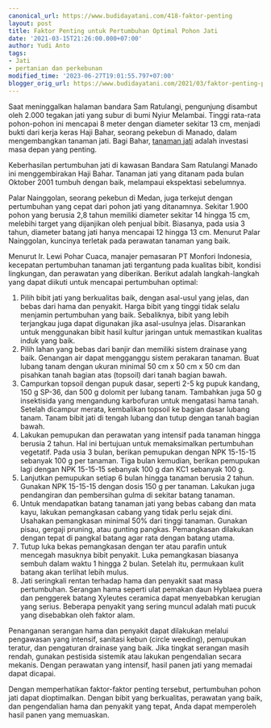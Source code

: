 ```yaml
---
canonical_url: https://www.budidayatani.com/418-faktor-penting
layout: post
title: Faktor Penting untuk Pertumbuhan Optimal Pohon Jati
date: '2021-03-15T21:26:00.000+07:00'
author: Yudi Anto
tags:
- Jati
- pertanian dan perkebunan
modified_time: '2023-06-27T19:01:55.797+07:00'
blogger_orig_url: https://www.budidayatani.com/2021/03/faktor-penting-penentu-pohon-jati.html
---
```


Saat meninggalkan halaman bandara Sam Ratulangi, pengunjung disambut oleh 2.000 tegakan jati yang subur di bumi Nyiur Melambai. Tinggi rata-rata pohon-pohon ini mencapai 8 meter dengan diameter sekitar 13 cm, menjadi bukti dari kerja keras Haji Bahar, seorang pekebun di Manado, dalam mengembangkan tanaman jati. Bagi Bahar, [tanaman jati](https://www.budidayatani.com/search/label/Jati) adalah investasi masa depan yang penting.

Keberhasilan pertumbuhan jati di kawasan Bandara Sam Ratulangi Manado ini menggembirakan Haji Bahar. Tanaman jati yang ditanam pada bulan Oktober 2001 tumbuh dengan baik, melampaui ekspektasi sebelumnya.

Palar Nainggolan, seorang pekebun di Medan, juga terkejut dengan pertumbuhan yang cepat dari pohon jati yang ditanamnya. Sekitar 1.900 pohon yang berusia 2,8 tahun memiliki diameter sekitar 14 hingga 15 cm, melebihi target yang dijanjikan oleh penjual bibit. Biasanya, pada usia 3 tahun, diameter batang jati hanya mencapai 12 hingga 13 cm. Menurut Palar Nainggolan, kuncinya terletak pada perawatan tanaman yang baik.

Menurut Ir. Lewi Pohar Cuaca, manajer pemasaran PT Monfori Indonesia, kecepatan pertumbuhan tanaman jati tergantung pada kualitas bibit, kondisi lingkungan, dan perawatan yang diberikan. Berikut adalah langkah-langkah yang dapat diikuti untuk mencapai pertumbuhan optimal:

1. Pilih bibit jati yang berkualitas baik, dengan asal-usul yang jelas, dan bebas dari hama dan penyakit. Harga bibit yang tinggi tidak selalu menjamin pertumbuhan yang baik. Sebaliknya, bibit yang lebih terjangkau juga dapat digunakan jika asal-usulnya jelas. Disarankan untuk menggunakan bibit hasil kultur jaringan untuk memastikan kualitas induk yang baik.
2. Pilih lahan yang bebas dari banjir dan memiliki sistem drainase yang baik. Genangan air dapat mengganggu sistem perakaran tanaman. Buat lubang tanam dengan ukuran minimal 50 cm x 50 cm x 50 cm dan pisahkan tanah bagian atas (topsoil) dari tanah bagian bawah.
3. Campurkan topsoil dengan pupuk dasar, seperti 2-5 kg pupuk kandang, 150 g SP-36, dan 500 g dolomit per lubang tanam. Tambahkan juga 50 g insektisida yang mengandung karbofuran untuk mengatasi hama tanah. Setelah dicampur merata, kembalikan topsoil ke bagian dasar lubang tanam. Tanam bibit jati di tengah lubang dan tutup dengan tanah bagian bawah.
4. Lakukan pemupukan dan perawatan yang intensif pada tanaman hingga berusia 2 tahun. Hal ini bertujuan untuk memaksimalkan pertumbuhan vegetatif. Pada usia 3 bulan, berikan pemupukan dengan NPK 15-15-15 sebanyak 100 g per tanaman. Tiga bulan kemudian, berikan pemupukan lagi dengan NPK 15-15-15 sebanyak 100 g dan KC1 sebanyak 100 g.
5. Lanjutkan pemupukan setiap 6 bulan hingga tanaman berusia 2 tahun. Gunakan NPK 15-15-15 dengan dosis 150 g per tanaman. Lakukan juga pendangiran dan pembersihan gulma di sekitar batang tanaman.
6. Untuk mendapatkan batang tanaman jati yang bebas cabang dan mata kayu, lakukan pemangkasan cabang yang tidak perlu sejak dini. Usahakan pemangkasan minimal 50% dari tinggi tanaman. Gunakan pisau, gergaji pruning, atau gunting pangkas. Pemangkasan dilakukan dengan tepat di pangkal batang agar rata dengan batang utama.
7. Tutup luka bekas pemangkasan dengan ter atau parafin untuk mencegah masuknya bibit penyakit. Luka pemangkasan biasanya sembuh dalam waktu 1 hingga 2 bulan. Setelah itu, permukaan kulit batang akan terlihat lebih mulus.
8. Jati seringkali rentan terhadap hama dan penyakit saat masa pertumbuhan. Serangan hama seperti ulat pemakan daun Hyblaea puera dan penggerek batang Xyleutes ceramica dapat menyebabkan kerugian yang serius. Beberapa penyakit yang sering muncul adalah mati pucuk yang disebabkan oleh faktor alam.

Penanganan serangan hama dan penyakit dapat dilakukan melalui pengawasan yang intensif, sanitasi kebun (circle weeding), pemupukan teratur, dan pengaturan drainase yang baik. Jika tingkat serangan masih rendah, gunakan pestisida sistemik atau lakukan pengendalian secara mekanis. Dengan perawatan yang intensif, hasil panen jati yang memadai dapat dicapai.

Dengan memperhatikan faktor-faktor penting tersebut, pertumbuhan pohon jati dapat dioptimalkan. Dengan bibit yang berkualitas, perawatan yang baik, dan pengendalian hama dan penyakit yang tepat, Anda dapat memperoleh hasil panen yang memuaskan.

